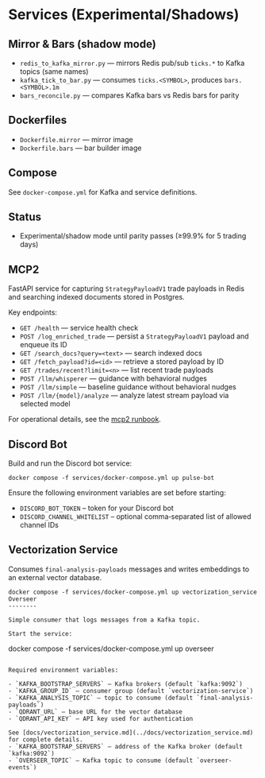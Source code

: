 Services (Experimental/Shadows)
===============================

Mirror & Bars (shadow mode)
---------------------------

- `redis_to_kafka_mirror.py` — mirrors Redis pub/sub `ticks.*` to Kafka topics (same names)
- `kafka_tick_to_bar.py` — consumes `ticks.<SYMBOL>`, produces `bars.<SYMBOL>.1m`
- `bars_reconcile.py` — compares Kafka bars vs Redis bars for parity

Dockerfiles
-----------

- `Dockerfile.mirror` — mirror image
- `Dockerfile.bars` — bar builder image

Compose
-------

See `docker-compose.yml` for Kafka and service definitions.

Status
------

- Experimental/shadow mode until parity passes (≥99.9% for 5 trading days)

MCP2
----

FastAPI service for capturing `StrategyPayloadV1` trade payloads in Redis and searching indexed documents stored in Postgres.

Key endpoints:

- `GET /health` — service health check
- `POST /log_enriched_trade` — persist a `StrategyPayloadV1` payload and enqueue its ID
- `GET /search_docs?query=<text>` — search indexed docs
- `GET /fetch_payload?id=<id>` — retrieve a stored payload by ID
- `GET /trades/recent?limit=<n>` — list recent trade payloads
- `POST /llm/whisperer` — guidance with behavioral nudges
- `POST /llm/simple` — baseline guidance without behavioral nudges
- `POST /llm/{model}/analyze` — analyze latest stream payload via selected model

For operational details, see the [mcp2 runbook](../docs/runbooks/mcp2.md).

Discord Bot
-----------

Build and run the Discord bot service:

```
docker compose -f services/docker-compose.yml up pulse-bot
```

Ensure the following environment variables are set before starting:

- `DISCORD_BOT_TOKEN` – token for your Discord bot
- `DISCORD_CHANNEL_WHITELIST` – optional comma‑separated list of allowed channel IDs


Vectorization Service
---------------------

Consumes `final-analysis-payloads` messages and writes embeddings to an external vector database.

```
docker compose -f services/docker-compose.yml up vectorization_service
Overseer
--------

Simple consumer that logs messages from a Kafka topic.

Start the service:

```
docker compose -f services/docker-compose.yml up overseer
```

Required environment variables:

- `KAFKA_BOOTSTRAP_SERVERS` – Kafka brokers (default `kafka:9092`)
- `KAFKA_GROUP_ID` – consumer group (default `vectorization-service`)
- `KAFKA_ANALYSIS_TOPIC` – topic to consume (default `final-analysis-payloads`)
- `QDRANT_URL` – base URL for the vector database
- `QDRANT_API_KEY` – API key used for authentication

See [docs/vectorization_service.md](../docs/vectorization_service.md) for complete details.
- `KAFKA_BOOTSTRAP_SERVERS` – address of the Kafka broker (default `kafka:9092`)
- `OVERSEER_TOPIC` – Kafka topic to consume (default `overseer-events`)

